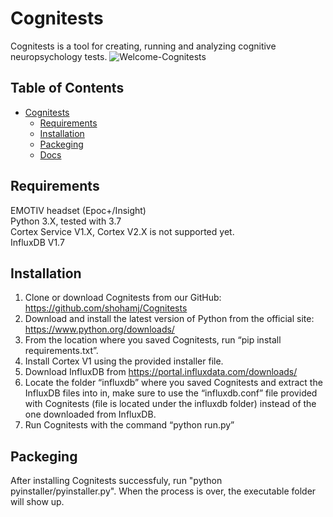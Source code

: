 # Cognitests
Cognitests is a tool for creating, running and analyzing cognitive neuropsychology tests.
![Welcome-Cognitests](https://user-images.githubusercontent.com/24806155/57361118-696ec680-7184-11e9-85ac-7c56d06defab.png)

## Table of Contents  
- [Cognitests](#cognitests)
  * [Requirements](#Requirements)
  * [Installation](#Installation)
  * [Packeging](#Packeging)
  * [Docs](#docs)
  
## Requirements
  EMOTIV headset (Epoc+/Insight)<br />
  Python 3.X, tested with 3.7<br />
  Cortex Service V1.X, Cortex V2.X is not supported yet. <br />
  InfluxDB V1.7<br />
  
## Installation
1.	Clone or download Cognitests from our GitHub: https://github.com/shohamj/Cognitests
2.	Download and install the latest version of Python from the official site: https://www.python.org/downloads/
3.	From the location where you saved Cognitests, run “pip install requirements.txt”.
4.	Install Cortex V1 using the provided installer file.
5.	Download InfluxDB from https://portal.influxdata.com/downloads/
6.	Locate the folder “influxdb” where you saved Cognitests and extract the InfluxDB files into in, make sure to use the “influxdb.conf” file provided with Cognitests (file is located under the influxdb folder) instead of the one downloaded from InfluxDB.
7.	Run Cognitests with the command “python run.py”

## Packeging
After installing Cognitests successfuly, run "python pyinstaller/pyinstaller.py".
When the process is over, the executable folder will show up.

